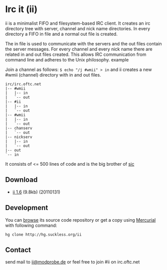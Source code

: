 Irc it (ii)
===========
ii is a minimalist FIFO and filesystem-based IRC client. It creates an irc directory tree with server, channel and nick name directories. In every directory a FIFO in file and a normal out file is created.

The in file is used to communicate with the servers and the out files contain the server messages. For every channel and every nick name there are related in and out files created. This allows IRC communication from command line and adheres to the Unix philosophy.
example

Join a channel as follows: `$ echo "/j #wmii" > in`
and ii creates a new #wmii (channel) directory with in and out files.

    irc/irc.oftc.net
    |-- #wmii
    |   |-- in
    |   `-- out
    |-- #ii
    |   |-- in
    |   `-- out
    |-- #wmii
    |   |-- in
    |   `-- out
    |-- chanserv
    |   `-- out
    |-- nickserv
    |   |-- in
    |   `-- out
    |-- out
    `-- in

It consists of <= 500 lines of code and is the big brother of [sic](/sic)

Download
--------
* [ii 1.6](http://dl.suckless.org/tools/ii-1.6.tar.gz) (9.8kb) (20110131)

Development
-----------
You can [browse](http://hg.suckless.org/ii) its source code repository or get a copy using [Mercurial](http://www.selenic.com/mercurial/) with following command:

`hg clone http://hg.suckless.org/ii`

Contact
-------
send mail to [ii@modprobe.de]( mailto:ii@modprobe.de) or feel free to join #ii on irc.oftc.net
